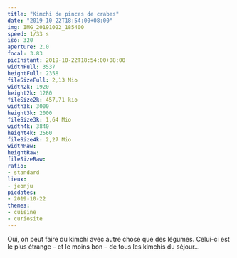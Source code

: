 ```yaml
---
title: "Kimchi de pinces de crabes"
date: "2019-10-22T18:54:00+08:00"
img: IMG_20191022_185400
speed: 1/33 s
iso: 320
aperture: 2.0
focal: 3.83
picInstant: 2019-10-22T18:54:00+08:00
widthFull: 3537
heightFull: 2358
fileSizeFull: 2,13 Mio
width2k: 1920
height2k: 1280
fileSize2k: 457,71 kio
width3k: 3000
height3k: 2000
fileSize3k: 1,64 Mio
width4k: 3840
height4k: 2560
fileSize4k: 2,27 Mio
widthRaw: 
heightRaw: 
fileSizeRaw: 
ratio:
- standard
lieux:
- jeonju
picdates:
- 2019-10-22
themes:
- cuisine
- curiosite
---
```


Oui, on peut faire du kimchi avec autre chose que des légumes. Celui-ci est le plus étrange – et le moins bon – de tous les kimchis du séjour…